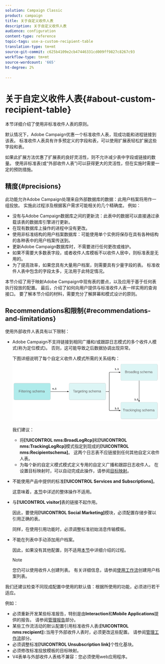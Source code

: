 ```yaml
---
solution: Campaign Classic
product: campaign
title: 关于自定义收件人表
description: 关于自定义收件人表
audience: configuration
content-type: reference
topic-tags: use-a-custom-recipient-table
translation-type: tm+mt
source-git-commit: c625b4109e2cb47446331cd009ff9827c8267c93
workflow-type: tm+mt
source-wordcount: '665'
ht-degree: 2%

---
```



# 关于自定义收件人表{#about-custom-recipient-table}

本节详细介绍了使用非标准收件人表的原则。

默认情况下，Adobe Campaign优惠一个标准收件人表，现成功能和进程链接到该表。 标准收件人表具有许多预定义的字段和表，可以使用扩展表轻松扩展这些字段和表。

如果此扩展方法优惠了扩展表的良好灵活性，则不允许减少表中字段或链接的数量。 使用非标准表(或“外部收件人表”)可以获得更大的灵活性，但在实施时需要一定的预防措施。

## 精度{#precisions}

此功能允许Adobe Campaign处理来自外部数据库的数据：此用户档案将用作一组投放。 实施此过程涉及根据客户需求可能相关的几个精确度。 例如：

* 没有与Adobe Campaign数据库之间的更新流：此表中的数据可以直接通过承载该表的数据库引擎进行更新。
* 在现有数据库上操作的进程中没有更改。
* 使用非标准结构的用户档案数据库：可能使用单个实例将保存在具有各种结构的各种表中的用户档案传送到。
* 更新Adobe Campaign数据库时，不需要进行任何更改或维护。
* 如果不需要大多数表字段，或者收件人库模板不以收件人居中，则标准表是无用的。
* 为了提高效率，如果您具有大量用户档案，则需要具有少量字段的表。 标准收件人表中包含的字段太多，无法用于此特定情况。

本节介绍了用于映射Adobe Campaign中现有表的要点，以及应用于基于任何表执行投放的配置。 最后，介绍了如何向用户提供与标准收件人表一样实用的查询接口。 要了解本节介绍的材料，需要充分了解屏幕和模式设计的原则。

## Recommendations和限制{#recommendations-and-limitations}

使用外部收件人表具有以下限制：

* Adobe Campaign不支持链接到相同广播和/或跟踪日志模式的多个收件人模式(称为定位模式)。 否则，这可能导致之后数据协调出现异常。

   下图详细说明了每个自定义收件人模式所需的关系结构：
   ![](assets/custom_recipient_limitation.png)

   我们建议：

   * 将&#x200B;**[!UICONTROL nms:BroadLogRcp]**&#x200B;和&#x200B;**[!UICONTROL nms:TrackingLogRcp]**&#x200B;模式指定到现成的&#x200B;**[!UICONTROL nms:Recipientschema]**。 这两个日志表不应链接到任何其他自定义收件人表。
   * 为每个新的自定义模式模式定义专用的自定义广播和跟踪日志收件人。 在设置目标映射时，可以自动完成此操作，请参阅[目标映射](../../configuration/using/target-mapping.md)。

* 不能使用产品中提供的标准&#x200B;**[!UICONTROL Services and Subscriptions]**。

   这意味着，[本节](../../delivery/using/managing-subscriptions.md)中详述的整体操作不适用。

* 与&#x200B;**[!UICONTROL visitor]**&#x200B;表的链接不起作用。

   因此，要使用&#x200B;**[!UICONTROL Social Marketing]**&#x200B;模块，必须配置存储步骤以引用正确的表。

   同样，在使用引用功能时，必须调整标准初始消息传输模板。

* 不能在列表中手动添加用户档案。

   因此，如果没有其他配置，则不适用[本节](../../platform/using/creating-and-managing-lists.md)中详细介绍的过程。

   >[!NOTE]
   >
   >您仍可以使用收件人创建列表。 有关详细信息，请参阅[使用工作流](../../configuration/using/creating-a-profile-list-with-a-workflow.md)创建用户档案列表。

我们还建议检查不同现成配置中使用的默认值：根据所使用的功能，必须进行若干适应。

例如：

* 必须重新开发某些标准报告，特别是由&#x200B;**Interaction**&#x200B;和&#x200B;**Mobile Applications**&#x200B;提供的报告。 请参阅[管理报告](../../configuration/using/managing-reports.md)部分。
* 某些工作流活动的默认配置引用标准收件人表(**[!UICONTROL nms:recipient]**):当用于外部收件人表时，必须更改这些配置。 请参阅[管理工作流](../../configuration/using/managing-workflows.md)部分。
* 必须调整标准&#x200B;**[!UICONTROL Unsubscription link]**&#x200B;个性化基块。
* 必须修改标准投放模板的目标映射。
* V4表单与外部收件人表格不兼容：您必须使用web应用程序。

